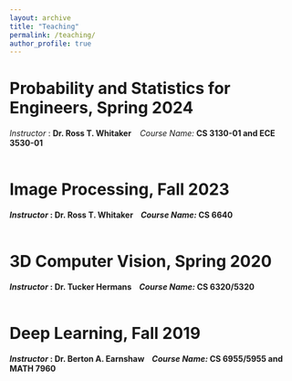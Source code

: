 ```yaml
---
layout: archive
title: "Teaching"
permalink: /teaching/
author_profile: true
---
```


# Probability and Statistics for Engineers, Spring 2024
<i>Instructor </i> : <b>Dr. Ross T. Whitaker </b> &nbsp;&nbsp; <i>Course Name: </i> <b>CS 3130-01 and ECE 3530-01<b>
<br />
<br />

# Image Processing, Fall 2023
<i>Instructor </i> : <b>Dr. Ross T. Whitaker </b> &nbsp;&nbsp; <i>Course Name: </i><b>CS 6640<b>
<br />
<br />

# 3D Computer Vision, Spring 2020
<i>Instructor </i> : <b>Dr. Tucker Hermans </b> &nbsp;&nbsp; <i>Course Name: </i><b>CS 6320/5320<b>
<br />
<br />

# Deep Learning, Fall 2019
<i>Instructor </i> : <b>Dr. Berton A. Earnshaw </b>  &nbsp;&nbsp; <i>Course Name: </i> <b>CS 6955/5955 and MATH 7960<b>

<!---
{% include base_path %}

{% for post in site.teaching reversed %}
  {% include archive-single.html %}
{% endfor %}
-->

